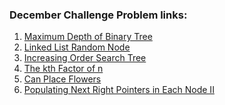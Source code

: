 <h3>December Challenge Problem links: </h3>
<ol>
  <li>
    <a href="https://leetcode.com/explore/challenge/card/december-leetcoding-challenge/569/week-1-december-1st-december-7th/3551/">
      Maximum Depth of Binary Tree
    </a>
  </li>
  <li>
    <a href="https://leetcode.com/explore/challenge/card/december-leetcoding-challenge/569/week-1-december-1st-december-7th/3552/">
      Linked List Random Node
    </a>
  </li>
  <li>
    <a href="https://leetcode.com/explore/challenge/card/december-leetcoding-challenge/569/week-1-december-1st-december-7th/3553/">
       Increasing Order Search Tree
    </a>
  </li>
  <li>
    <a href="https://leetcode.com/explore/challenge/card/december-leetcoding-challenge/569/week-1-december-1st-december-7th/3555/">
       The kth Factor of n
    </a>
  </li>
   <li>
    <a href="https://leetcode.com/explore/challenge/card/december-leetcoding-challenge/569/week-1-december-1st-december-7th/3556/">
       Can Place Flowers
    </a>
  </li>
   <li>
    <a href="https://leetcode.com/explore/challenge/card/december-leetcoding-challenge/569/week-1-december-1st-december-7th/3557/">
       Populating Next Right Pointers in Each Node II
    </a>
  </li>
 </ol>
